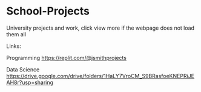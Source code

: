 # School-Projects
University projects and work, click view more if the webpage does not load them all

Links: 

Programming
https://replit.com/@jsmithprojects

Data Science
https://drive.google.com/drive/folders/1HaLY7VroCM_S9BRasfoeKNEPRiJEAH8r?usp=sharing
